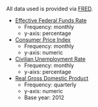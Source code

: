 All data used is provided via [FRED](https://fred.stlouisfed.org/).
- [Effective Federal Funds Rate](https://fred.stlouisfed.org/series/FEDFUNDS)
   - Frequency: monthly
   - y-axis: percentage
- [Consumer Price Index](https://fred.stlouisfed.org/series/CPIAUCSL)
    - Frequency: monthly
    - y-axis: numeric
- [Civilian Unemployment Rate](https://fred.stlouisfed.org/series/UNRATE)
    - Frequency: monthly
    - y-aixs: percentage
- [Real Gross Domestic Product](https://fred.stlouisfed.org/series/GDPC1)
    - Frequency: quarterly
    - y-axis: numeric
    - Base year: 2012